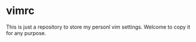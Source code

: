 vimrc
=====

This is just a repository to store my personl vim settings. Welcome to copy it for any purpose.
